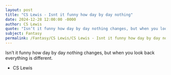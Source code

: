 ```yaml
---
layout: post
title: "CS Lewis - Isnt it funny how day by day nothing"
date: 2024-12-28 12:00:00 -0000
author: CS Lewis
quote: "Isn’t it funny how day by day nothing changes, but when you look back everything is different."
subject: Fantasy
permalink: /Fantasy/CS Lewis/CS Lewis - Isnt it funny how day by day nothing
---
```


Isn’t it funny how day by day nothing changes, but when you look back everything is different.

- CS Lewis
